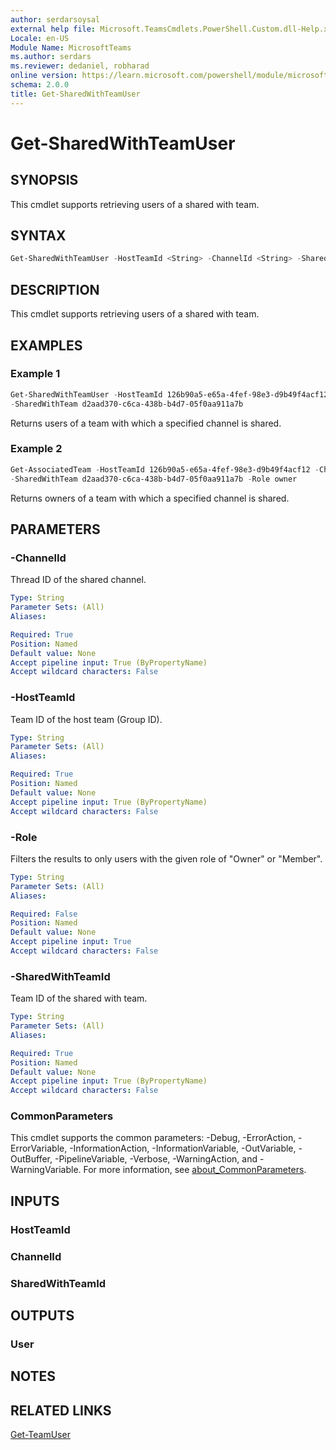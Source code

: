 ```yaml
---
author: serdarsoysal
external help file: Microsoft.TeamsCmdlets.PowerShell.Custom.dll-Help.xml
Locale: en-US
Module Name: MicrosoftTeams
ms.author: serdars
ms.reviewer: dedaniel, robharad
online version: https://learn.microsoft.com/powershell/module/microsoftteams/get-sharedwithteamuser
schema: 2.0.0
title: Get-SharedWithTeamUser
---
```


# Get-SharedWithTeamUser

## SYNOPSIS
This cmdlet supports retrieving users of a shared with team.

## SYNTAX
```PowerShell
Get-SharedWithTeamUser -HostTeamId <String> -ChannelId <String> -SharedWithTeamId <String> [-Role <String>] [<CommonParameters>]
```

## DESCRIPTION
This cmdlet supports retrieving users of a shared with team.

## EXAMPLES

### Example 1
```PowerShell
Get-SharedWithTeamUser -HostTeamId 126b90a5-e65a-4fef-98e3-d9b49f4acf12 -ChannelId 19:cUfyYYw3h_t-1KG8-WkvVa7KLEsIx-JHmyeG43VJojg1@thread.tacv2
-SharedWithTeam d2aad370-c6ca-438b-b4d7-05f0aa911a7b
```

Returns users of a team with which a specified channel is shared.

### Example 2
```PowerShell
Get-AssociatedTeam -HostTeamId 126b90a5-e65a-4fef-98e3-d9b49f4acf12 -ChannelId 19:cUfyYYw3h_t-1KG8-WkvVa7KLEsIx-JHmyeG43VJojg1@thread.tacv2
-SharedWithTeam d2aad370-c6ca-438b-b4d7-05f0aa911a7b -Role owner
```

Returns owners of a team with which a specified channel is shared.

## PARAMETERS

### -ChannelId
Thread ID of the shared channel.

```yaml
Type: String
Parameter Sets: (All)
Aliases:

Required: True
Position: Named
Default value: None
Accept pipeline input: True (ByPropertyName)
Accept wildcard characters: False
```

### -HostTeamId
Team ID of the host team (Group ID).

```yaml
Type: String
Parameter Sets: (All)
Aliases:

Required: True
Position: Named
Default value: None
Accept pipeline input: True (ByPropertyName)
Accept wildcard characters: False
```

### -Role
Filters the results to only users with the given role of "Owner" or "Member".

```yaml
Type: String
Parameter Sets: (All)
Aliases:

Required: False
Position: Named
Default value: None
Accept pipeline input: True
Accept wildcard characters: False
```

### -SharedWithTeamId
Team ID of the shared with team.

```yaml
Type: String
Parameter Sets: (All)
Aliases:

Required: True
Position: Named
Default value: None
Accept pipeline input: True (ByPropertyName)
Accept wildcard characters: False
```

### CommonParameters
This cmdlet supports the common parameters: -Debug, -ErrorAction, -ErrorVariable, -InformationAction, -InformationVariable, -OutVariable, -OutBuffer, -PipelineVariable, -Verbose, -WarningAction, and -WarningVariable. For more information, see [about_CommonParameters](https://go.microsoft.com/fwlink/?LinkID=113216).

## INPUTS

### HostTeamId

### ChannelId

### SharedWithTeamId

## OUTPUTS

### User

## NOTES

## RELATED LINKS
[Get-TeamUser](https://learn.microsoft.com/powershell/module/microsoftteams/get-teamuser)
